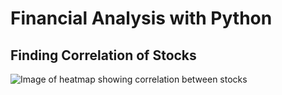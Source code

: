 # Financial Analysis with Python

## Finding Correlation of Stocks
![Image of heatmap showing correlation between stocks](https://github.com/Samuel787/Financial-Analysis-Python/img/correlation_btw_stocks.png?raw=true)

